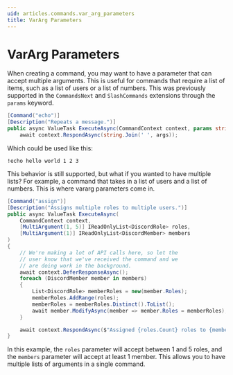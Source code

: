 ```yaml
---
uid: articles.commands.var_arg_parameters
title: VarArg Parameters
---
```


# VarArg Parameters

When creating a command, you may want to have a parameter that can accept multiple arguments. This is useful for commands that require a list of items, such as a list of users or a list of numbers. This was previously supported in the `CommandsNext` and `SlashCommands` extensions through the `params` keyword.

```csharp
[Command("echo")]
[Description("Repeats a message.")]
public async ValueTask ExecuteAsync(CommandContext context, params string[] args) =>
    await context.RespondAsync(string.Join(' ', args));
```

Which could be used like this:

```
!echo hello world 1 2 3
```

This behavior is still supported, but what if you wanted to have multiple lists? For example, a command that takes in a list of users and a list of numbers. This is where vararg parameters come in.

```csharp
[Command("assign")]
[Description("Assigns multiple roles to multiple users.")]
public async ValueTask ExecuteAsync(
    CommandContext context,
    [MultiArgument(1, 5)] IReadOnlyList<DiscordRole> roles,
    [MultiArgument(1)] IReadOnlyList<DiscordMember> members
)
{
    // We're making a lot of API calls here, so let the
    // user know that we've received the command and we
    // are doing work in the background.
    await context.DeferResponseAsync();
    foreach (DiscordMember member in members)
    {
        List<DiscordRole> memberRoles = new(member.Roles);
        memberRoles.AddRange(roles);
        memberRoles = memberRoles.Distinct().ToList();
        await member.ModifyAsync(member => member.Roles = memberRoles);
    }

    await context.RespondAsync($"Assigned {roles.Count} roles to {members.Count} members.");
}
```

In this example, the `roles` parameter will accept between 1 and 5 roles, and the `members` parameter will accept at least 1 member. This allows you to have multiple lists of arguments in a single command.